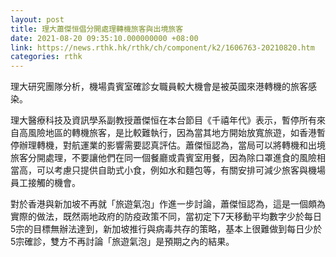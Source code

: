 ```yaml
---
layout: post
title: 理大蕭傑恒倡分開處理轉機旅客與出境旅客
date: 2021-08-20 09:35:10.000000000 +08:00
link: https://news.rthk.hk/rthk/ch/component/k2/1606763-20210820.htm
categories: rthk
---
```


理大研究團隊分析，機場貴賓室確診女職員較大機會是被英國來港轉機的旅客感染。

理大醫療科技及資訊學系副教授蕭傑恒在本台節目《千禧年代》表示，暫停所有來自高風險地區的轉機旅客，是比較難執行，因為當其地方開始放寬旅遊，如香港暫停辦理轉機，對航運業的影響需要認真評估。蕭傑恒認為，當局可以將轉機和出境旅客分開處理，不要讓他們在同一個餐廳或貴賓室用餐，因為除口罩進食的風險相當高，可以考慮只提供自助式小食，例如水和麵包等，有關安排可減少旅客與機場員工接觸的機會。

對於香港與新加坡不再就「旅遊氣泡」作進一步討論，蕭傑恒認為，這是一個頗為實際的做法，既然兩地政府的防疫政策不同，當初定下7天移動平均數字少於每日5宗的目標無辦法達到，新加坡推行與病毒共存的策略，基本上很難做到每日少於5宗確診，雙方不再討論「旅遊氣泡」是預期之內的結果。
